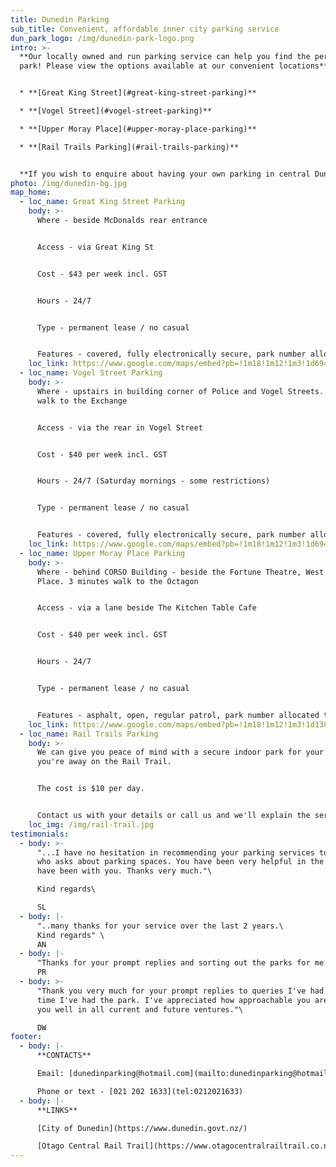 ```yaml
---
title: Dunedin Parking
sub_title: Convenient, affordable inner city parking service
dun_park_logo: /img/dunedin-park-logo.png
intro: >-
  **Our locally owned and run parking service can help you find the perfect
  park! Please view the options available at our convenient locations**


  * **[Great King Street](#great-king-street-parking)**

  * **[Vogel Street](#vogel-street-parking)**

  * **[Upper Moray Place](#upper-moray-place-parking)**

  * **[Rail Trails Parking](#rail-trails-parking)**


  **If you wish to enquire about having your own parking in central Dunedin then please get in touch today! We will be happy to help save you money and avoid constant parking hassles**
photo: /img/dunedin-bg.jpg
map_home:
  - loc_name: Great King Street Parking
    body: >-
      Where - beside McDonalds rear entrance


      Access - via Great King St


      Cost - $43 per week incl. GST


      Hours - 24/7


      Type - permanent lease / no casual


      Features - covered, fully electronically secure, park number allocated to tenant
    loc_link: https://www.google.com/maps/embed?pb=!1m18!1m12!1m3!1d694.5016470884757!2d170.50548072753668!3d-45.87117777910788!2m3!1f0!2f0!3f0!3m2!1i1024!2i768!4f13.1!3m3!1m2!1s0xa82eac72a879aeb3%3A0x2c67d2709aa4c012!2s120%20Great%20King%20Street%2C%20Dunedin%20Central%2C%20Dunedin%209016!5e0!3m2!1sen!2snz!4v1623295243200!5m2!1sen!2snz
  - loc_name: Vogel Street Parking
    body: >-
      Where - upstairs in building corner of Police and Vogel Streets. 5 minutes
      walk to the Exchange


      Access - via the rear in Vogel Street


      Cost - $40 per week incl. GST


      Hours - 24/7 (Saturday mornings - some restrictions)


      Type - permanent lease / no casual


      Features - covered, fully electronically secure, park number allocated to tenant
    loc_link: https://www.google.com/maps/embed?pb=!1m18!1m12!1m3!1d694.3785557370624!2d170.50160822753693!3d-45.88102767910806!2m3!1f0!2f0!3f0!3m2!1i1024!2i768!4f13.1!3m3!1m2!1s0xa82eac0557d81ee9%3A0xa67e351585cf43ec!2s128%20Vogel%20Street%2C%20Dunedin%20Central%2C%20Dunedin%209016!5e0!3m2!1sen!2snz!4v1623295703988!5m2!1sen!2snz
  - loc_name: Upper Moray Place Parking
    body: >-
      Where - behind CORSO Building - beside the Fortune Theatre, West Moray
      Place. 3 minutes walk to the Octagon


      Access - via a lane beside The Kitchen Table Cafe


      Cost - $40 per week incl. GST


      Hours - 24/7


      Type - permanent lease / no casual


      Features - asphalt, open, regular patrol, park number allocated to tenant
    loc_link: https://www.google.com/maps/embed?pb=!1m18!1m12!1m3!1d1388.937078142255!2d170.5001065568693!3d-45.873827279107914!2m3!1f0!2f0!3f0!3m2!1i1024!2i768!4f13.1!3m3!1m2!1s0xa82eac0c58cdb469%3A0x60629a3ff4e3406d!2s111%20Moray%20Place%2C%20Dunedin%20Central%2C%20Dunedin%209016!5e0!3m2!1sen!2snz!4v1623314746136!5m2!1sen!2snz
  - loc_name: Rail Trails Parking
    body: >-
      We can give you peace of mind with a secure indoor park for your car while
      you're away on the Rail Trail.


      The cost is $10 per day.


      Contact us with your details or call us and we'll explain the service.
    loc_img: /img/rail-trail.jpg
testimonials:
  - body: >-
      "...I have no hesitation in recommending your parking services to anyone
      who asks about parking spaces. You have been very helpful in the time I
      have been with you. Thanks very much."\

      Kind regards\

      SL
  - body: |-
      "..many thanks for your service over the last 2 years.\
      Kind regards" \
      AN
  - body: |-
      "Thanks for your prompt replies and sorting out the parks for me."\
      PR
  - body: >-
      "Thank you very much for your prompt replies to queries I've had in the
      time I've had the park. I've appreciated how approachable you are and wish
      you well in all current and future ventures."\

      DW
footer:
  - body: |-
      **CONTACTS**

      Email: [dunedinparking@hotmail.com](mailto:dunedinparking@hotmail.com)

      Phone or text - [021 202 1633](tel:0212021633)
  - body: |-
      **LINKS**

      [City of Dunedin](https://www.dunedin.govt.nz/)

      [Otago Central Rail Trail](https://www.otagocentralrailtrail.co.nz/)
---
```

